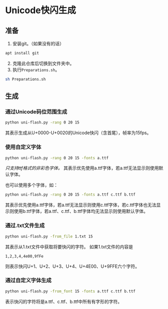 # Unicode快闪生成

## 准备
1. 安装git。（如果没有的话）
```bash
apt install git
```
2. 克隆此仓库后切换到文件夹中。
3. 执行`Preparations.sh`。
```bash
sh Preparations.sh
```
## 生成
### 通过Unicode码位范围生成
```bash
python uni-flash.py -rang 0 20 15
```
其表示生成从U+0000-U+0020的Unicode快闪（含首尾），帧率为15fps。
### 使用自定义字体
```bash
python uni-flash.py -rang 0 20 15 -fonts a.ttf
```
*只支持ttf格式的非彩色字体。*
其表示优先使用a.ttf字体，若a.ttf无法显示则使用默认字体。

也可以使用多个字体，如：
```bash
python uni-flash.py -rang 0 20 15 -fonts a.ttf c.ttf b.ttf
```
其表示优先使用a.ttf字体，若a.ttf无法显示则使用c.ttf字体，若c.ttf字体也无法显示则使用b.ttf字体，若a.ttf、c.ttf、b.ttf字体均无法显示则使用默认字体。
### 通过.txt文件生成
```bash
python uni-flash.py -from_file 1.txt 15
```
其表示从1.txt文件中获取将要快闪的字符。
如果1.txt文件的内容是
```text
1,2,3,4,4e00,9fFe
```
则表示快闪U+1、U+2、U+3、U+4、U+4E00、U+9FFE六个字符。
### 通过自定义字体生成
```bash
python uni-flash.py -from_font 15 -fonts a.ttf c.ttf b.ttf
```
表示快闪的字符将是a.ttf、c.ttf、b.ttf中所有有字形的字符。